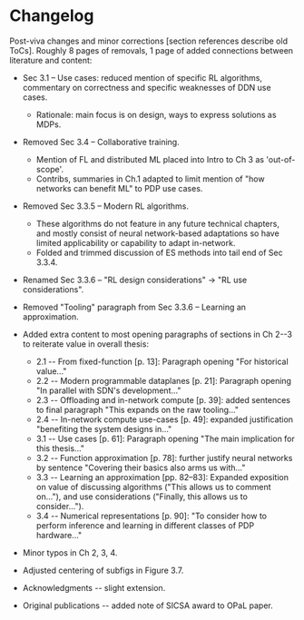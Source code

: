 # Changelog

Post-viva changes and minor corrections \[section references describe old ToCs\]. Roughly 8 pages of removals, 1 page of added connections between literature and content:

* Sec 3.1 – Use cases: reduced mention of specific RL algorithms, commentary on correctness and specific weaknesses of DDN use cases.
  * Rationale: main focus is on design, ways to express solutions as MDPs.

* Removed Sec 3.4 – Collaborative training.
  * Mention of FL and distributed ML placed into Intro to Ch 3 as 'out-of-scope'.
  * Contribs, summaries in Ch.1 adapted to limit mention of "how networks can benefit ML" to PDP use cases.

* Removed Sec 3.3.5 – Modern RL algorithms.
  * These algorithms do not feature in any future technical chapters, and mostly consist of neural network-based adaptations so have limited applicability or capability to adapt in-network.
  * Folded and trimmed discussion of ES methods into tail end of Sec 3.3.4.

* Renamed Sec 3.3.6 – "RL design considerations" -> "RL use considerations".

* Removed "Tooling" paragraph from Sec 3.3.6 – Learning an approximation.

* Added extra content to most opening paragraphs of sections in Ch 2--3 to reiterate value in overall thesis:
  * 2.1 -- From fixed-function \[p. 13\]: Paragraph opening "For historical value..."
  * 2.2 -- Modern programmable dataplanes \[p. 21\]: Paragraph opening "In parallel with SDN's development..."
  * 2.3 -- Offloading and in-network compute \[p. 39\]: added sentences to final paragraph "This expands on the raw tooling..."
  * 2.4 -- In-network compute use-cases \[p. 49\]: expanded justification "benefiting the system designs in..."
  * 3.1 -- Use cases \[p. 61\]: Paragraph opening "The main implication for this thesis..."
  * 3.2 -- Function approximation \[p. 78\]: further justify neural networks by sentence "Covering their basics also arms us with..."
  * 3.3 -- Learning an approximation \[pp. 82–83\]: Expanded exposition on value of discussing algorithms ("This allows us to comment on..."), and use considerations ("Finally, this allows us to consider...").
  * 3.4 -- Numerical representations \[p. 90\]:  "To consider how to perform inference and learning in different classes of PDP hardware..."

* Minor typos in Ch 2, 3, 4.

* Adjusted centering of subfigs in Figure 3.7.

* Acknowledgments -- slight extension.

* Original publications -- added note of SICSA award to OPaL paper.
